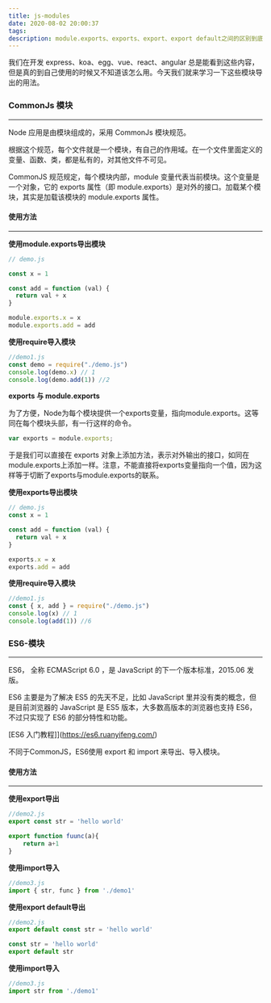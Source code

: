 ```yaml
---
title: js-modules
date: 2020-08-02 20:00:37
tags:
description: module.exports、exports、export、export default之间的区别到底是什么呢?
---
```


我们在开发 express、koa、egg、vue、react、angular 总是能看到这些内容，但是真的到自己使用的时候又不知道该怎么用。今天我们就来学习一下这些模块导出的用法。

### CommonJs 模块

---

Node 应用是由模块组成的，采用 CommonJs 模块规范。

根据这个规范，每个文件就是一个模块，有自己的作用域。在一个文件里面定义的变量、函数、类，都是私有的，对其他文件不可见。

CommonJS 规范规定，每个模块内部，module 变量代表当前模块。这个变量是一个对象，它的 exports 属性（即 module.exports）是对外的接口。加载某个模块，其实是加载该模块的 module.exports 属性。

#### 使用方法

---

**使用module.exports导出模块**

```js
// demo.js

const x = 1

const add = function (val) {
  return val + x
}

module.exports.x = x
module.exports.add = add
```

**使用require导入模块**

```js
//demo1.js
const demo = require("./demo.js")
console.log(demo.x) // 1
console.log(demo.add(1)) //2
```

**exports 与 module.exports**

为了方便，Node为每个模块提供一个exports变量，指向module.exports。这等同在每个模块头部，有一行这样的命令。

```js
var exports = module.exports;
```

于是我们可以直接在 exports 对象上添加方法，表示对外输出的接口，如同在module.exports上添加一样。注意，不能直接将exports变量指向一个值，因为这样等于切断了exports与module.exports的联系。

**使用exports导出模块**

```js
// demo.js
const x = 1

const add = function (val) {
  return val + x
}

exports.x = x
exports.add = add
```

**使用require导入模块**

```js
//demo1.js
const { x, add } = require("./demo.js")
console.log(x) // 1
console.log(add(1)) //6
```

### ES6-模块
---

ES6， 全称 ECMAScript 6.0 ，是 JavaScript 的下一个版本标准，2015.06 发版。

ES6 主要是为了解决 ES5 的先天不足，比如 JavaScript 里并没有类的概念，但是目前浏览器的 JavaScript 是 ES5 版本，大多数高版本的浏览器也支持 ES6，不过只实现了 ES6 的部分特性和功能。

[ES6 入门教程]](https://es6.ruanyifeng.com/)

不同于CommonJS，ES6使用 export 和 import 来导出、导入模块。

#### 使用方法

---

**使用export导出**

```js
//demo2.js
export const str = 'hello world'

export function fuunc(a){
    return a+1
}
```

**使用import导入**

```js
//demo3.js
import { str, func } from './demo1'
```


**使用export default导出**

```js
//demo2.js
export default const str = 'hello world'
```

```js
const str = 'hello world'
export default str
```

**使用import导入**

```js
//demo3.js
import str from './demo1'
```